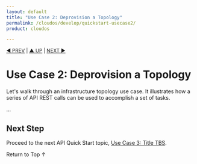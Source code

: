 ```yaml
---
layout: default
title: "Use Case 2: Deprovision a Topology"
permalink: /cloudos/develop/quickstart-usecase2/
product: cloudos

---
```


<script>

function PageRefresh {
onLoad="window.refresh"
}

PageRefresh();

</script>


<p style="font-size: small;"> <a href="/cloudos/develop/quickstart-usecase1">&#9664; PREV</a> | <a href="/cloudos/develop/">&#9650; UP</a> | <a href="/cloudos/develop/quickstart-usecase3">NEXT &#9654;</a> </p>

# Use Case 2: Deprovision a Topology

Let's walk through an infrastructure topology use case. It illustrates how a series of API REST calls can be used to accomplish 
a set of tasks. 

...

## Next Step

Proceed to the next API Quick Start topic, [Use Case 3: Title TBS](/cloudos/develop/quickstart-usecase3).

<a href="#top" style="padding:14px 0px 14px 0px; text-decoration: none;"> Return to Top &#8593; </a>
 
